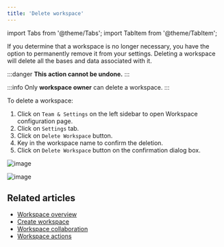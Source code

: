 ```yaml
---
title: 'Delete workspace'
---
```

import Tabs from '@theme/Tabs';
import TabItem from '@theme/TabItem';

If you determine that a workspace is no longer necessary, you have the option to permanently remove it from your settings. Deleting a workspace will delete all the bases and data associated with it. 

:::danger
**This action cannot be undone.**
:::

:::info
Only **workspace owner** can delete a workspace.
:::

To delete a workspace:

1. Click on `Team & Settings` on the left sidebar to open Workspace configuration page.
2. Click on `Settings` tab.
3. Click on `Delete Workspace` button.
4. Key in the workspace name to confirm the deletion.
5. Click on `Delete Workspace` button on the confirmation dialog box.

![image](/img/v2/workspace-delete.png)  
  
![image](/img/v2/workspace-delete-confirmation.png)  

## Related articles
- [Workspace overview](/workspaces/workspace-overview)
- [Create workspace](/workspaces/create-workspace)
- [Workspace collaboration](/workspaces/workspace-collaboration)
- [Workspace actions](/workspaces/actions-on-workspace)
